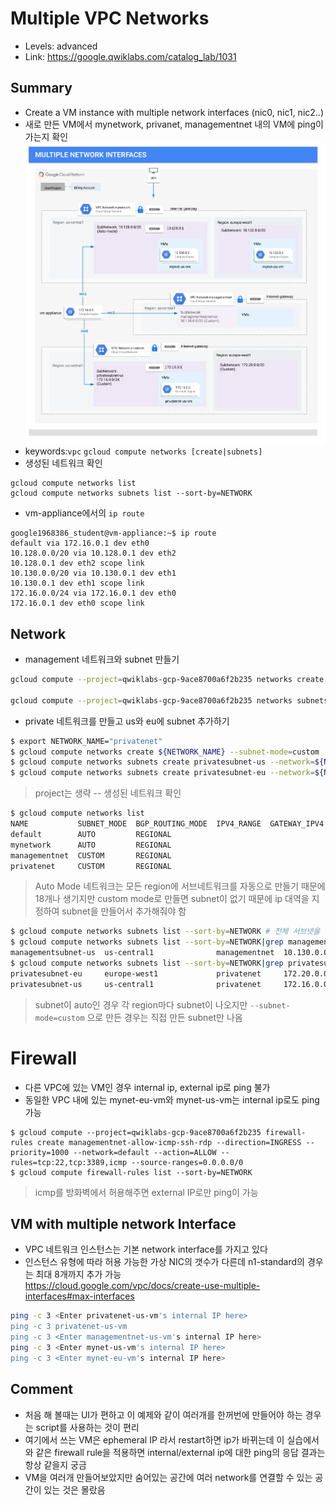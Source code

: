# Multiple VPC Networks
- Levels: advanced
- Link: https://google.qwiklabs.com/catalog_lab/1031

## Summary
- Create a VM instance with multiple network interfaces (nic0, nic1, nic2..)
- 새로 만든 VM에서 mynetwork, privanet, managementnet 내의 VM에 ping이 가는지 확인
![multiple_network_interfaces.png](./images/multiple_network_interfaces.png)
- keywords:`vpc` `gcloud compute networks [create|subnets]`
- 생성된 네트워크 확인
~~~
gcloud compute networks list
gcloud compute networks subnets list --sort-by=NETWORK
~~~
- vm-appliance에서의 `ip route`
~~~
google1968386_student@vm-appliance:~$ ip route
default via 172.16.0.1 dev eth0 
10.128.0.0/20 via 10.128.0.1 dev eth2 
10.128.0.1 dev eth2 scope link 
10.130.0.0/20 via 10.130.0.1 dev eth1 
10.130.0.1 dev eth1 scope link 
172.16.0.0/24 via 172.16.0.1 dev eth0 
172.16.0.1 dev eth0 scope link 
~~~

## Network
- management 네트워크와 subnet 만들기
~~~bash
gcloud compute --project=qwiklabs-gcp-9ace8700a6f2b235 networks create managementnet --subnet-mode=custom

gcloud compute --project=qwiklabs-gcp-9ace8700a6f2b235 networks subnets create managementsubnet-us --network=managementnet --region=us-central1 --range=10.130.0.0/20
~~~
- private 네트워크를 만들고 us와 eu에 subnet 추가하기
~~~bash
$ export NETWORK_NAME="privatenet"
$ gcloud compute networks create ${NETWORK_NAME} --subnet-mode=custom
$ gcloud compute networks subnets create privatesubnet-us --network=${NETWORK_NAME} --region=us-central1 --range=172.16.0.0/24
$ gcloud compute networks subnets create privatesubnet-eu --network=${NETWORK_NAME} --region=europe-west1 --range=172.20.0.0/20
~~~
> project는 생략
-- 생성된 네트워크 확인
~~~bash
$ gcloud compute networks list
NAME           SUBNET_MODE  BGP_ROUTING_MODE  IPV4_RANGE  GATEWAY_IPV4
default        AUTO         REGIONAL
mynetwork      AUTO         REGIONAL
managementnet  CUSTOM       REGIONAL
privatenet     CUSTOM       REGIONAL
~~~
> Auto Mode 네트워크는 모든 region에 서브네트워크를 자동으로 만들기 때문에 18개나 생기지만 custom mode로 만들면 subnet이 없기 때문에 ip 대역을 지정하여 subnet을 만들어서 추가해줘야 함
~~~bash
$ gcloud compute networks subnets list --sort-by=NETWORK # 전체 서브넷을 리스트업
$ gcloud compute networks subnets list --sort-by=NETWORK|grep managementsubnet
managementsubnet-us  us-central1              managementnet  10.130.0.0/20
$ gcloud compute networks subnets list --sort-by=NETWORK|grep privatesubnet
privatesubnet-eu     europe-west1             privatenet     172.20.0.0/20
privatesubnet-us     us-central1              privatenet     172.16.0.0/24
~~~
> subnet이 auto인 경우 각 region마다 subnet이 나오지만 `--subnet-mode=custom` 으로 만든 경우는 직접 만든 subnet만 나옴

# Firewall
- 다른 VPC에 있는 VM인 경우 internal ip, external ip로 ping 불가
- 동일한 VPC 내에 있는 mynet-eu-vm와 mynet-us-vm는 internal ip로도 ping 가능
~~~
$ gcloud compute --project=qwiklabs-gcp-9ace8700a6f2b235 firewall-rules create managementnet-allow-icmp-ssh-rdp --direction=INGRESS --priority=1000 --network=default --action=ALLOW --rules=tcp:22,tcp:3389,icmp --source-ranges=0.0.0.0/0
$ gcloud compute firewall-rules list --sort-by=NETWORK
~~~
> icmp를 방화벽에서 허용해주면 external IP로만 ping이 가능

## VM with multiple network Interface
- VPC 네트워크 인스턴스는 기본 network interface를 가지고 있다
- 인스턴스 유형에 따라 허용 가능한 가상 NIC의 갯수가 다른데 n1-standard의 경우는 최대 8개까지 추가 가능 <br>
https://cloud.google.com/vpc/docs/create-use-multiple-interfaces#max-interfaces
~~~bash
ping -c 3 <Enter privatenet-us-vm's internal IP here>
ping -c 3 privatenet-us-vm
ping -c 3 <Enter managementnet-us-vm's internal IP here>
ping -c 3 <Enter mynet-us-vm's internal IP here>
ping -c 3 <Enter mynet-eu-vm's internal IP here>
~~~

## Comment
- 처음 해 볼때는 UI가 편하고 이 예제와 같이 여러개를 한꺼번에 만들어야 하는 경우는 script를 사용하는 것이 편리
- 여기에서 쓰는 VM은 ephemeral IP 라서 restart하면 ip가 바뀌는데 이 실습에서와 같은 firewall rule을 적용하면  internal/external ip에 대한 ping의 응답 결과는 항상 같을지 궁금
- VM을 여러개 만들어보았지만 숨어있는 공간에 여러 network를 연결할 수 있는 공간이 있는 것은 몰랐음

